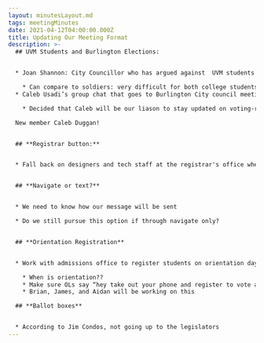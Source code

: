 ```yaml
---
layout: minutesLayout.md
tags: meetingMinutes
date: 2021-04-12T04:00:00.000Z
title: Updating Our Meeting Format
description: >-
  ## UVM Students and Burlington Elections: 


  * Joan Shannon: City Councillor who has argued against  UVM students having access to voting in Burlington elections

    * Can compare to soldiers: very difficult for both college students and soldiers to know where to vote when addresses are always changing 
  * Caleb Usadi’s group chat that goes to Burlington City council meetings

    * Decided that Caleb will be our liason to stay updated on voting-related happenings and council meetings

  New member Caleb Duggan! 


  ## **Registrar button:**  


  * Fall back on designers and tech staff at the registrar's office when it come's to design the button 


  ## **Navigate or text?** 


  * We need to know how our message will be sent

  * Do we still pursue this option if through navigate only? 


  ## **Orientation Registration** 


  * Work with admissions office to register students on orientation day/week 

    * When is orientation?? 
    * Make sure OLs say “hey take out your phone and register to vote at turbo vote” 
    * Brian, James, and Aidan will be working on this 

  ## **Ballot boxes** 


  * According to Jim Condos, not going up to the legislators
---
```


